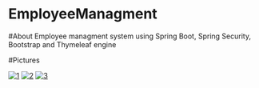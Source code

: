 # EmployeeManagment

#About
Employee managment system using Spring Boot, Spring Security, Bootstrap and Thymeleaf engine

#Pictures

<a href="https://ibb.co/Q8bKCNh"><img src="https://i.ibb.co/f81xnpZ/1.png" alt="1" border="0"></a>
<a href="https://ibb.co/hy4w3DX"><img src="https://i.ibb.co/s2Nz8y5/2.png" alt="2" border="0"></a>
<a href="https://ibb.co/f8stq6f"><img src="https://i.ibb.co/1skK7y1/3.png" alt="3" border="0"></a>
